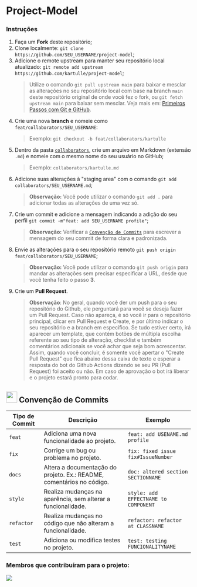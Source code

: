 # Project-Model

### Instruções
1. Faça um **Fork** deste repositório;
2. Clone localmente: `git clone https://github.com/SEU_USERNAME/project-model`;
3. Adicione o remote upstream para manter seu repositório local atualizado: `git remote add upstream https://github.com/kartulle/project-model`;
    > Utilize o comando `git pull upstream main` para baixar e mesclar as alterações no seu repositório local com base na branch `main` deste repositório original de onde você fez o fork, ou `git fetch upstream main` para baixar sem mesclar. Veja mais em: [Primeiros Passos com Git e GitHub](https://github.com/elidianaandrade/dio-curso-git-github/blob/main/materiais-de-apoio/03-primeiros-passos-com-git-e-github.md).
4. Crie uma nova **branch** e nomeie como `feat/collaborators/SEU_USERNAME`:
    > Exemplo: `git checkout -b feat/collaborators/kartulle`
5. Dentro da pasta [`collaborators`](https://github.com/kartulle/project-model/tree/main/collaborators), crie um arquivo em Markdown (extensão `.md`) e nomeie com o mesmo nome do seu usuário no GitHub;
    > Exemplo: `collaborators/kartulle.md` <br>
6. Adicione suas alterações à "staging area" com o comando `git add collaborators/SEU_USERNAME.md`;
    > **Observação:** Você pode utilizar o comando `git add .` para adicionar todas as alterações de uma vez só.
7. Crie um commit e adicione a mensagem indicando a adição do seu perfil `git commit -m"feat: add SEU_USERNAME profile"`;
    > **Observação:** Verificar a [`Convenção de Commits`](https://github.com/kkademorais/project-model/blob/main/CONTRIBUTING.md#conven%C3%A7%C3%A3o-de-commits) para escrever a mensagem do seu commit de forma clara e padronizada.
8. Envie as alterações para o seu repositório remoto `git push origin feat/collaborators/SEU_USERNAME`;
    > **Observação:** Você pode utilizar o comando `git push origin` para mandar as alterações sem precisar especificar a URL, desde que você tenha feito o passo **3**. 
9. Crie um **Pull Request**.
    > **Observação**: No geral, quando você der um push para o seu repositório do Github, ele perguntará para você se deseja fazer um Pull Request. Caso não apareça, é só você ir para o repositório principal, clicar em Pull Request e Create, e por último indicar o seu repositório e a branch em específico.
    > Se tudo estiver certo, irá aparecer um template, que contém botões de múltipla escolha referente ao seu tipo de alteração, checklist e também comentários adicionais se você achar que seja bom acrescentar. Assim, quando você concluir, é somente você apertar o "Create Pull Request" que fica abaixo dessa caixa de texto e esperar a resposta do bot do Github Actions dizendo se seu PR (Pull Request) foi aceito ou não.
    > Em caso de aprovação o bot irá liberar e o projeto estará pronto para codar.
    
## <img src="https://user-images.githubusercontent.com/74038190/206662607-d9e7591e-bbf9-42f9-9386-29efc927bc16.gif" width="30px" height="30px"> Convenção de Commits 

| Tipo de Commit | Descrição                                                            | Exemplo
| ---------------|----------------------------------------------------------------------|-----------
| `feat`         | Adiciona uma nova funcionalidade ao projeto.                         | `feat: add USENAME.md profile`
| `fix`          | Corrige um bug ou problema no projeto.                               | `fix: fixed issue fix#IssueNumber`
| `docs`         | Altera a documentação do projeto. Ex.: README, comentários no código.| `doc: altered section SECTIONNAME`
| `style`        | Realiza mudanças na aparência, sem alterar a funcionalidade.         | `style: add EFFECTNAME to COMPONENT`
| `refactor`     | Realiza mudanças no código que não alteram a funcionalidade.         | `refactor: refactor at CLASSNAME`
| `test`         | Adiciona ou modifica testes no projeto.                              | `test: testing FUNCIONALITYNAME`

### Membros que contribuíram para o projeto:
<a href="https://github.com/kartulle/project-model/graphs/contributors">
  <img src="https://contrib.rocks/image?repo=kartulle/dio-lab-open-source"/>
</a>
